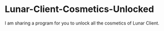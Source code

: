 # Lunar-Client-Cosmetics-Unlocked
I am sharing a program for you to unlock all the cosmetics of Lunar Client.
